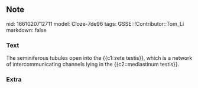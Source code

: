 ## Note
nid: 1661020712711
model: Cloze-7de96
tags: GSSE::!Contributor::Tom_Li
markdown: false

### Text
<div>
  The seminiferous tubules open into the {{c1::rete testis}}, which
  is a network of intercommunicating channels lying in the
  {{c2::mediastinum testis}}.
</div>

### Extra

